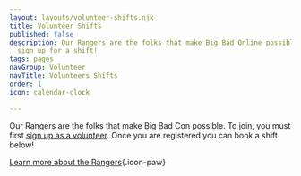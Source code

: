 ```yaml
---
layout: layouts/volunteer-shifts.njk
title: Volunteer Shifts
published: false
description: Our Rangers are the folks that make Big Bad Online possible. To join,
  sign up for a shift!
tags: pages
navGroup: Volunteer
navTitle: Volunteers Shifts
order: 1
icon: calendar-clock

---
```

Our Rangers are the folks that make Big Bad Con possible. To join, you must first [sign up as a volunteer](/rangers/#signup). Once you are registered you can book a shift below!

[Learn more about the Rangers](/rangers){.icon-paw}